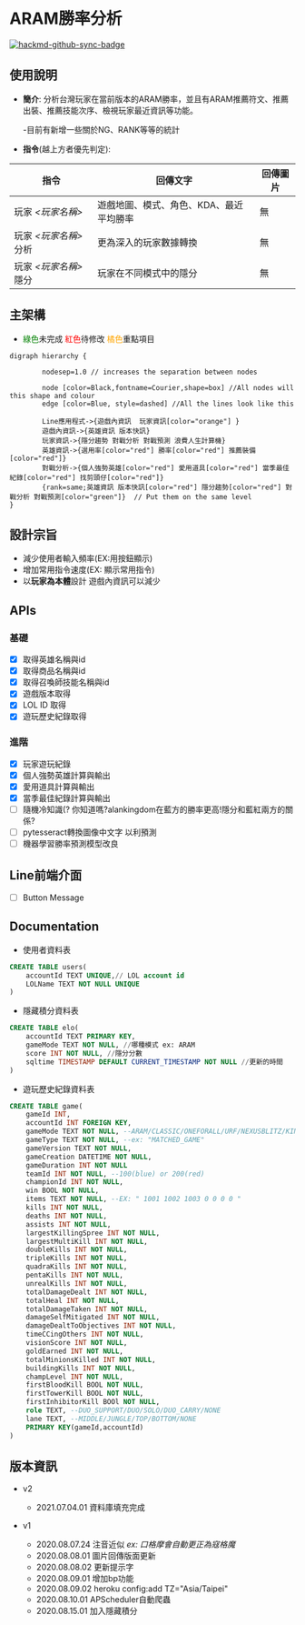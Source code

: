 # ARAM勝率分析

[![hackmd-github-sync-badge](https://hackmd.io/lTFPJuA6Rn-kpDqh8slQww/badge)](https://hackmd.io/lTFPJuA6Rn-kpDqh8slQww)

## 使用說明
- **簡介**: 分析台灣玩家在當前版本的ARAM勝率，並且有ARAM推薦符文、推薦出裝、推薦技能次序、檢視玩家最近資訊等功能。

  -目前有新增一些關於NG、RANK等等的統計

- **指令**(越上方者優先判定): 



|指令|回傳文字|回傳圖片|
|-----|----|----|
|玩家 *<玩家名稱>*|遊戲地圖、模式、角色、KDA、最近平均勝率|無|
|玩家 *<玩家名稱>* 分析|更為深入的玩家數據轉換|無|
|玩家 *<玩家名稱>* 隱分|玩家在不同模式中的隱分|無|

## 主架構
* <font color="green">綠色</font>未完成 <font color="red">紅色</font>待修改 <font color="orange">橘色</font>重點項目
```graphviz
digraph hierarchy {

		nodesep=1.0 // increases the separation between nodes
		
		node [color=Black,fontname=Courier,shape=box] //All nodes will this shape and colour
		edge [color=Blue, style=dashed] //All the lines look like this

		Line應用程式->{遊戲內資訊  玩家資訊[color="orange"] }
		遊戲內資訊->{英雄資訊 版本快訊}
		玩家資訊->{隱分趨勢 對戰分析 對戰預測 浪費人生計算機}
        英雄資訊->{選用率[color="red"] 勝率[color="red"] 推薦裝備[color="red"]}
        對戰分析->{個人強勢英雄[color="red"] 愛用道具[color="red"] 當季最佳紀錄[color="red"] 找剪頭仔[color="red"]}
		{rank=same;英雄資訊 版本快訊[color="red"] 隱分趨勢[color="red"] 對戰分析 對戰預測[color="green"]}  // Put them on the same level
}
```
## 設計宗旨
* 減少使用者輸入頻率(EX:用按鈕顯示)  
* 增加常用指令速度(EX: 顯示常用指令)  
* 以**玩家為本體**設計 遊戲內資訊可以減少  

## APIs
### 基礎
- [X] 取得英雄名稱與id  
- [X] 取得商品名稱與id  
- [X] 取得召喚師技能名稱與id  
- [X] 遊戲版本取得  
- [X] LOL ID 取得  
- [X] 遊玩歷史紀錄取得  

### 進階
- [x] 玩家遊玩紀錄 
- [x] 個人強勢英雄計算與輸出 
- [x] 愛用道具計算與輸出
- [x] 當季最佳紀錄計算與輸出
- [ ] 隨機冷知識(?  你知道嗎?alankingdom在藍方的勝率更高!隱分和藍紅兩方的關係?
- [ ] pytesseract轉換圖像中文字 以利預測
- [ ] 機器學習勝率預測模型改良

## Line前端介面
- [ ] Button Message  

## Documentation
* 使用者資料表  
```sql
CREATE TABLE users(
    accountId TEXT UNIQUE,// LOL account id    
    LOLName TEXT NOT NULL UNIQUE
)
```
* 隱藏積分資料表  
```sql
CREATE TABLE elo(
    accountId TEXT PRIMARY KEY,
    gameMode TEXT NOT NULL, //哪種模式 ex: ARAM
    score INT NOT NULL, //隱分分數
    sqltime TIMESTAMP DEFAULT CURRENT_TIMESTAMP NOT NULL //更新的時間   
)
```
* 遊玩歷史紀錄資料表  
```sql
CREATE TABLE game(
    gameId INT,
    accountId INT FOREIGN KEY,
    gameMode TEXT NOT NULL, --ARAM/CLASSIC/ONEFORALL/URF/NEXUSBLITZ/KINGPORO/TUTORIAL_MODULE_1/TUTORIAL_MODULE_2
    gameType TEXT NOT NULL, --ex: "MATCHED_GAME"
    gameVersion TEXT NOT NULL,
    gameCreation DATETIME NOT NULL,
    gameDuration INT NOT NULL
    teamId INT NOT NULL, --100(blue) or 200(red)
    championId INT NOT NULL,
    win BOOL NOT NULL,
    items TEXT NOT NULL, --EX: " 1001 1002 1003 0 0 0 0 "
    kills INT NOT NULL,
    deaths INT NOT NULL,
    assists INT NOT NULL,
    largestKillingSpree INT NOT NULL,
    largestMultiKill INT NOT NULL,
    doubleKills INT NOT NULL,
    tripleKills INT NOT NULL,
    quadraKills INT NOT NULL,
    pentaKills INT NOT NULL,
    unrealKills INT NOT NULL,
    totalDamageDealt INT NOT NULL,
    totalHeal INT NOT NULL,
    totalDamageTaken INT NOT NULL,
    damageSelfMitigated INT NOT NULL,
    damageDealtToObjectives INT NOT NULL,
    timeCCingOthers INT NOT NULL,
    visionScore INT NOT NULL,
    goldEarned INT NOT NULL,
    totalMinionsKilled INT NOT NULL,
    buildingKills INT NOT NULL,
    champLevel INT NOT NULL,
    firstBloodKill BOOL NOT NULL,
    firstTowerKill BOOL NOT NULL,
    firstInhibitorKill BOOl NOT NULL,
    role TEXT, --DUO_SUPPORT/DUO/SOLO/DUO_CARRY/NONE
    lane TEXT, --MIDDLE/JUNGLE/TOP/BOTTOM/NONE
    PRIMARY KEY(gameId,accountId)
)
```
## 版本資訊   
* v2   
  - 2021.07.04.01  資料庫填充完成  
   
* v1  
  - 2020.08.07.24  注音近似  *ex: 口格摩會自動更正為寇格魔*  
  - 2020.08.08.01  圖片回傳版面更新  
  - 2020.08.08.02  更新提示字  
  - 2020.08.09.01  增加bp功能  
  - 2020.08.09.02  heroku config:add TZ="Asia/Taipei"  
  - 2020.08.10.01  APScheduler自動爬蟲  
  - 2020.08.15.01  加入隱藏積分  

